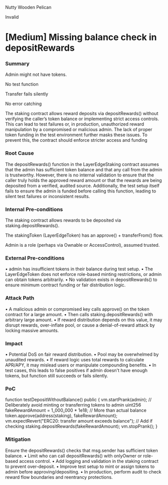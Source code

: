 Nutty Wooden Pelican

Invalid

# [Medium] Missing balance check in depositRewards

### Summary

Admin might not have tokens.

No test function 

Transfer fails silently 

No error catching


The staking contract allows reward deposits via depositRewards() without verifying the caller’s token balance or implementing strict access controls. This can lead to test failures or, in production, unauthorized reward manipulation by a compromised or malicious admin. The lack of proper token funding in the test environment further masks these issues. To prevent this, the contract should enforce stricter access and funding 



### Root Cause

The depositRewards() function in the LayerEdgeStaking contract assumes that the admin has sufficient token balance and that any call from the admin is trustworthy. However, there is no internal validation to ensure that the caller truly holds the approved reward amount or that the rewards are being deposited from a verified, audited source. Additionally, the test setup itself fails to ensure the admin is funded before calling this function, leading to silent test failures or inconsistent results.

### Internal Pre-conditions

The staking contract allows rewards to be deposited via staking.depositRewards().

The stakingToken (LayerEdgeToken) has an approve() + transferFrom() flow.

Admin is a role (perhaps via Ownable or AccessControl), assumed trusted.

### External Pre-conditions

• admin has insufficient tokens in their balance during test setup.
• The LayerEdgeToken does not enforce role-based minting restrictions, or admin can obtain tokens arbitrarily.
• No validation exists in depositRewards() to ensure minimum contract funding or fair distribution logic.

### Attack Path

• A malicious admin or compromised key calls approve() on the token contract for a large amount.
• Then calls staking.depositRewards() with arbitrary large amount.
• If reward distribution depends on this value, it may disrupt rewards, over-inflate pool, or cause a denial-of-reward attack by locking massive amounts.

### Impact

• Potential DoS on fair reward distribution.
• Pool may be overwhelmed by unaudited rewards.
• If reward logic uses total rewards to calculate APR/APY, it may mislead users or manipulate compounding benefits.
• In test cases, this leads to false positives if admin doesn't have enough tokens, but function still succeeds or fails silently.

### PoC

function testDepositWithoutBalance() public { vm.startPrank(admin); // Deliberately avoid minting or transferring tokens to admin uint256 fakeRewardAmount = 1_000_000 * 1e18; // More than actual balance token.approve(address(staking), fakeRewardAmount); vm.expectRevert("ERC20: transfer amount exceeds balance"); // Add if checking staking.depositRewards(fakeRewardAmount); vm.stopPrank(); } 

### Mitigation

Ensure the depositRewards() checks that msg.sender has sufficient token balance.
• Limit who can call depositRewards() with onlyOwner or role-based access control.
•  Add logging and validation in the staking contract to prevent over-deposit.
•  Improve test setup to mint or assign tokens to admin before approving/depositing.
• In production, perform audit to check reward flow boundaries and reentrancy protections.